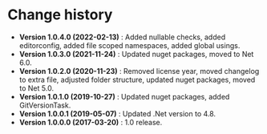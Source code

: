 # Change history

* **Version 1.0.4.0 (2022-02-13)** : Added nullable checks, added editorconfig, added file scoped namespaces, added global usings.
* **Version 1.0.3.0 (2021-11-24)** : Updated nuget packages, moved to Net 6.0.
* **Version 1.0.2.0 (2020-11-23)** : Removed license year, moved changelog to extra file, adjusted folder structure, updated nuget packages, moved to Net 5.0.
* **Version 1.0.1.0 (2019-10-27)** : Updated nuget packages, added GitVersionTask.
* **Version 1.0.0.1 (2019-05-07)** : Updated .Net version to 4.8.
* **Version 1.0.0.0 (2017-03-20)** : 1.0 release.